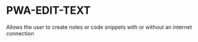 # PWA-EDIT-TEXT
Allows the user to create notes or code snippets with or without an internet connection
